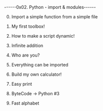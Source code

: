 ------0x02. Python - import & modules------

0. Import a simple function from a simple file

1. My first toolbox!

2. How to make a script dynamic!

3. Infinite addition

4. Who are you?

5. Everything can be imported

6. Build my own calculator!

7. Easy print

8. ByteCode -> Python #3

9. Fast alphabet

